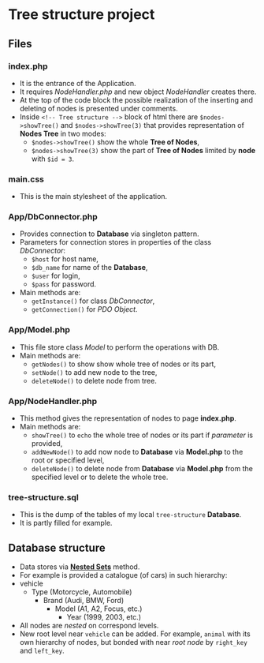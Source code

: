 # Tree structure project #

## Files ##

### index.php ###

* It is the entrance of the Application.
* It requires _NodeHandler.php_ and new object _NodeHandler_ creates there.
* At the top of the code block the possible realization of the inserting and deleting of nodes is presented 
under comments.
* Inside `<!-- Tree structure -->` block of html there are `$nodes->showTree()` and `$nodes->showTree(3)`
that provides representation of __Nodes Tree__ in two modes:
    * `$nodes->showTree()` show the whole __Tree of Nodes__,
    * `$nodes->showTree(3)` show the part of __Tree of Nodes__ limited by __node__ with `$id = 3`.

### main.css ###

* This is the main stylesheet of the application.

### App/DbConnector.php ###

* Provides connection to __Database__ via singleton pattern.
* Parameters for connection stores in properties of the class _DbConnector_:
    * `$host` for host name,
    * `$db_name` for name of the __Database__,
    * `$user` for login,
    * `$pass` for password.
* Main methods are:
    * `getInstance()` for class _DbConnector_,
    * `getConnection()` for _PDO Object_.
    
### App/Model.php ###

* This file store class _Model_ to perform the operations with DB.
* Main methods are:
    * `getNodes()` to show show whole tree of nodes or its part,
    * `setNode()` to add new node to the tree,
    * `deleteNode()` to delete node from tree.
    
### App/NodeHandler.php ###
* This method gives the representation of nodes to page __index.php__.
* Main methods are:
    * `showTree()` to `echo` the whole tree of nodes or its part if _parameter_ is provided,
    * `addNewNode()` to add now node to __Database__ via __Model.php__ to the root or specified level,
    * `deleteNode()` to delete node from __Database__ via __Model.php__ from the specified level or to delete 
    the whole tree.
    
### tree-structure.sql ###
* This is the dump of the tables of my local `tree-structure` __Database__.
* It is partly filled for example.

## Database structure ##
* Data stores via __[Nested Sets](http://phpwiki.ru/tree/ns)__ method.
* For example is provided a catalogue (of cars) in such hierarchy:
 * vehicle
    * Type (Motorcycle, Automobile)
        * Brand (Audi, BMW, Ford)
            * Model (A1, A2, Focus, etc.)
                * Year (1999, 2003, etc.)
* All nodes are _nested_ on correspond levels.
* New root level near `vehicle` can be added. For example, `animal` with its own hierarchy of nodes, but bonded with
near _root node_ by `right_key` and `left_key`.
